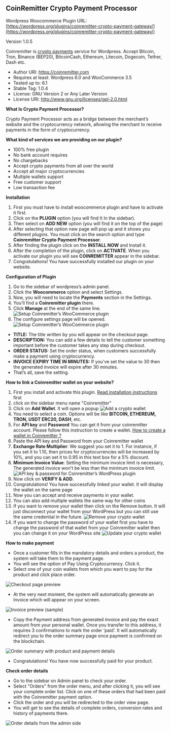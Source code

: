 CoinRemitter Crypto Payment Processor
-----------------------------------------------------------
Wordpress Woocommerce Plugin URL: [https://wordpress.org/plugins/coinremitter-crypto-payment-gateway/](https://wordpress.org/plugins/coinremitter-crypto-payment-gateway/)

Version 1.0.5

Coinremitter is [crypto payments](http://coinremitter.com) service for Wordpress. Accept Bitcoin, Tron, Binance (BEP20), BitcoinCash, Ethereum, Litecoin, Dogecoin, Tether, Dash etc.

* Author URI: https://coinremitter.com
* Requires at least: Wordpress 6.0 and WooCommerce 3.5
* Tested up to: 6.1
* Stable Tag: 1.0.4
* License: GNU Version 2 or Any Later Version
* License URI: http://www.gnu.org/licenses/gpl-2.0.html


**What Is Crypto Payment Processor?**

Crypto Payment Processor acts as a bridge between the merchant’s website and the cryptocurrency network, allowing the merchant to receive payments in the form of cryptocurrency.


**What kind of services we are providing on our plugin?**

* 100% free plugin
* No bank account requires
* No chargebacks
* Accept crypto payments from all over the world
* Accept all major cryptocurrencies
* Multiple wallets support
* Free customer support
* Low transaction fee

**Installation**
1. First you must have to install woocommerce plugin and have to activate it first.
2. Click on the **PLUGIN** option (you will find It In the sidebar). 	
3. Then select on **ADD NEW** option (you will find it on the top of the page)
4. After selecting that option new page will pop up and it shows you different plugins. You must click on the search option and type **Coinremitter Crypto Payment Processor**.
5. After finding the plugin click on the **INSTALL NOW** and Install it.
6. After the completion of the plugin, click on **ACTIVATE**. When you activate our plugin you will see **COINREMITTER** appear in the sidebar.
7. Congratulations! You have successfully installed our plugin on your website.


**Configuration of Plugin**
1. Go to the sidebar of wordpress’s admin panel.
2. Click the **Woocommerce** option and select Settings.
3. Now, you will need to locate the **Payments** section in the Settings.
4. You’ll find a **Coinremitter plugin** there.
5. Click **Manage** at the end of the same line.
![Setup Coinremitter’s WooCommerce plugin](https://coinremitter.com/assets/img/screenshots/woocomerce_plugin/configure_1.png)
6. The configure settings page will be opened.
![Setup Coinremitter’s WooCommerce plugin](https://coinremitter.com/assets/img/screenshots/woocomerce_plugin/screenshot-5.png)
* **TITLE:** The title written by you will appear on the checkout page.
* **DESCRIPTION:** You can add a few details to tell the customer something important before the customer takes any step during checkout.
* **ORDER STATUS:** Set the order status, when customers successfully make a payment using cryptocurrency.
* **INVOICE EXPIRY TIME IN MINUTES:** If you’ve set the value to 30 then the generated invoice will expire after 30 minutes.
* That’s all, save the setting.


**How to link a Coinremitter wallet on your website?**

1. First you install and activate this plugin. [Read installation instructions](#installation) first
2. click on the sidebar menu name "Coinremitter"
3. Click on **Add Wallet**. It will open a popup
![Add a crypto wallet](https://coinremitter.com/assets/img/screenshots/woocomerce_plugin/screenshot-1.png)
4. You need to select a coin. Options will be like **BITCOIN, ETHEREUM, TRON, USDT ERC20, DASH**, etc.
5. For **API key** and **Password** You can get it from your coinremitter account. Please follow this instruction to create a wallet. [How to create a wallet in Coinremitter ?](https://blog.coinremitter.com/how-to-create-a-wallet-on-coinremitter)
6. Paste the API key and Password from your Coinremitter wallet
7. **Exchange Rate Multiplier**: We suggest you set it to 1. For instance, if you set it to 1.10, then prices for cryptocurrencies will be increased by 10%, and you can set it to 0.95 in this text box for a 5% discount.
8. **Minimum Invoice Value**: Setting the minimum invoice limit is necessary, The generated invoice won't be less than the minimum invoice limit.
![API key & password for Coinremitter’s WordPress plugin](https://coinremitter.com/assets/img/screenshots/woocomerce_plugin/screenshot-2.png)
9. Now click on **VERIFY & ADD**.
10. Congratulations! You have successfully linked your wallet. It will display the wallet on the same page
11. Now you can accept and receive payments in your wallet.
12. You can also add multiple wallets the same way for other coins
13. If you want to remove your wallet then click on the Remove button. It will just disconnect your wallet from your WordPress but you can still use the same credential in the future.
![Remove your crypto wallet](https://coinremitter.com/assets/img/screenshots/woocomerce_plugin/screenshot-4.png)
14. If you want to change the password of your wallet first you have to change the password of that wallet from your Coinremitter wallet then you can change it on your WordPress site
![Update your crypto wallet](https://coinremitter.com/assets/img/screenshots/woocomerce_plugin/screenshot-3.png)


**How to make payment**
* Once a customer fills in the mandatory details and orders a product, the system will take them to the payment page.
* You will see the option of Pay Using Cryptocurrency. Click it.
* Select one of your coin wallets from which you want to pay for the product and click place order.

![Checkout page preview](https://coinremitter.com/assets/img/screenshots/woocomerce_plugin/screenshot-7.png)

* At the very next moment, the system will automatically generate an Invoice which will appear on your screen.

![Invoice preview (sample)](https://coinremitter.com/assets/img/screenshots/woocomerce_plugin/screenshot-8.png)

* Copy the Payment address from generated invoice and pay the exact amount from your personal wallet. Once you transfer to this address, it requires 3 confirmations to mark the order ‘paid’. It will automatically redirect you to the order summary page once payment is confirmed on the blockchain.

![Order summary with product and payment details](https://coinremitter.com/assets/img/screenshots/woocomerce_plugin/screenshot-9.png)

* Congratulations! You have now successfully paid for your product.

**Check order details**

* Go to the sidebar on Admin panel to check your order.
* Select "Orders" from the order menu, and after clicking it, you will see your complete order list. Click on one of these orders that had been paid with the Coinremitter payment option.
* Click the order and you will be redirected to the order view page.
* You will get to see the details of complete orders, conversion rates and history of payments there.

![Order details from the admin side](https://coinremitter.com/assets/img/screenshots/woocomerce_plugin/screenshot-6.png)
